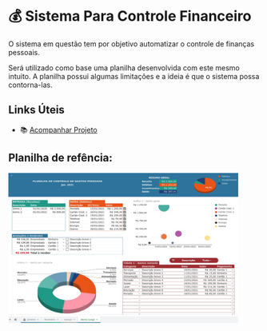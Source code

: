 # :moneybag: Sistema Para Controle Financeiro

O sistema em questão tem por objetivo automatizar o controle de finanças pessoais.

Será utilizado como base uma planilha desenvolvida com este mesmo intuito. A planilha possui algumas limitações e a ideia é que o sistema possa contorna-las.

## Links Úteis
- :books: [Acompanhar Projeto](https://github.com/lucasdemoraesc/ueg-gestao-de-processos/projects/1)

## Planilha de refência:
<img width="460" height="300" src="Recursos/PlanilhaReferência.jpeg">

